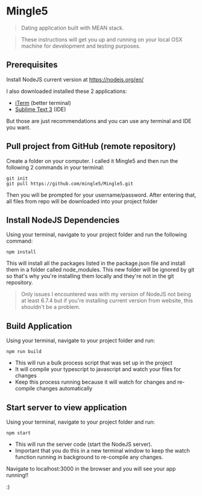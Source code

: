 # Mingle5

>Dating application built with MEAN stack. 

>These instructions will get you up and running on your local OSX machine for development and testing purposes.


## Prerequisites

Install NodeJS current version at https://nodejs.org/en/

I also downloaded installed these 2 applications:
* [iTerm](https://www.iterm2.com/downloads.html) (better terminal)
* [Sublime Text 3](https://www.sublimetext.com/3) (IDE)

But those are just recommendations and you can use any terminal and IDE you want.


## Pull project from GitHub (remote repository)

Create a folder on your computer. I called it Mingle5 and then run the following 2 commands in your terminal:
```
git init
git pull https://github.com/mingle5/Mingle5.git
```
Then you will be prompted for your username/password. After entering that, all files from repo will be downloaded into your project folder


## Install NodeJS Dependencies

Using your terminal, navigate to your project folder and run the following command:
```
npm install
```
This will install all the packages listed in the package.json file and install them in a folder called node_modules. This new folder will be ignored by git so that's why you're installing them locally and they're not in the git repository.

>Only issues I encountered was with my version of NodeJS not being at least 6.7.4 but if you're installing current version from website, this shouldn't be a problem.


## Build Application

Using your terminal, navigate to your project folder and run:
```
npm run build
```
* This will run a bulk process script that was set up in the project
* It will compile your typescript to javascript and watch your files for changes
* Keep this process running because it will watch for changes and re-compile changes automatically


## Start server to view application

Using your terminal, navigate to your project folder and run:
```
npm start
```
* This will run the server code (start the NodeJS server).
* Important that you do this in a new terminal window to keep the watch function running in background to re-compile any changes.

Navigate to localhost:3000 in the browser and you will see your app running!!

:)